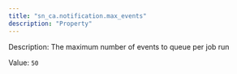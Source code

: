 ```yaml
---
title: "sn_ca.notification.max_events"
description: "Property"
---
```


Description: The maximum number of events to queue per job run

Value: `50`